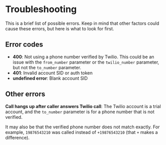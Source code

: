 # Troubleshooting

This is a brief list of possible errors. Keep in mind that other factors could cause these errors, but here is what to look for first.

## Error codes

* **400**: Not using a phone number verified by Twilio. This could be an issue with the `from_number` parameter or the `twilio_number` parameter, but not the `to_number` parameter.
* **401**: Invalid account SID or auth token
* **undefined error**: Blank account SID

## Other errors

**Call hangs up after caller answers Twilio call**: The Twilio account is a trial account, and the `to_number` parameter is for a phone number that is not verified.

It may also be that the verified phone number does not match exactly. For example, `19876543210` was called instead of `+19876543210` (that `+` makes a difference).